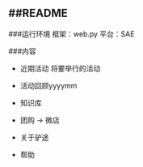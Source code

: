 ##README
---------------------------------------

###运行环境
框架：web.py
平台：SAE

###内容
- 近期活动 将要举行的活动

- 活动回顾yyyymm
- 知识库
- 团购 -> 微店
- 关于驴途
- 帮助